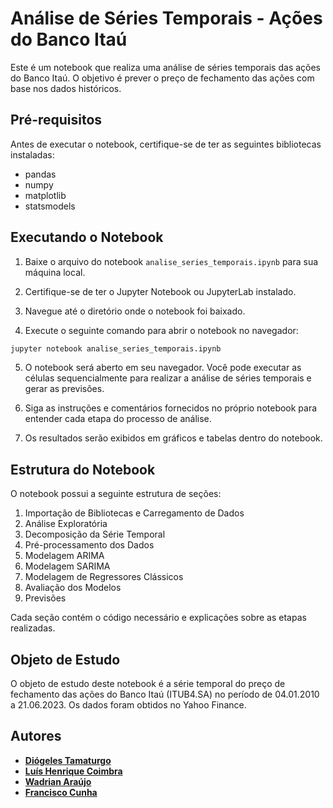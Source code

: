 # Análise de Séries Temporais - Ações do Banco Itaú

Este é um notebook que realiza uma análise de séries temporais das ações do Banco Itaú. O objetivo é prever o preço de fechamento das ações com base nos dados históricos.

## Pré-requisitos

Antes de executar o notebook, certifique-se de ter as seguintes bibliotecas instaladas:

- pandas
- numpy
- matplotlib
- statsmodels


## Executando o Notebook

1. Baixe o arquivo do notebook `analise_series_temporais.ipynb` para sua máquina local.

2. Certifique-se de ter o Jupyter Notebook ou JupyterLab instalado.

3. Navegue até o diretório onde o notebook foi baixado.

4. Execute o seguinte comando para abrir o notebook no navegador:


```bash
jupyter notebook analise_series_temporais.ipynb
```


5. O notebook será aberto em seu navegador. Você pode executar as células sequencialmente para realizar a análise de séries temporais e gerar as previsões.

6. Siga as instruções e comentários fornecidos no próprio notebook para entender cada etapa do processo de análise.

7. Os resultados serão exibidos em gráficos e tabelas dentro do notebook.

## Estrutura do Notebook

O notebook possui a seguinte estrutura de seções:

1. Importação de Bibliotecas e Carregamento de Dados
2. Análise Exploratória
3. Decomposição da Série Temporal
4. Pré-processamento dos Dados
5. Modelagem ARIMA
6. Modelagem SARIMA
7. Modelagem de Regressores Clássicos
8. Avaliação dos Modelos
9. Previsões

Cada seção contém o código necessário e explicações sobre as etapas realizadas.

## Objeto de Estudo

O objeto de estudo deste notebook é a série temporal do preço de fechamento das ações do Banco Itaú (ITUB4.SA) no período de 04.01.2010 a 21.06.2023. Os dados foram obtidos no Yahoo Finance.


## Autores

- [**Diógeles Tamaturgo**](https://github.com/tamaturgo)
- [**Luís Henrique Coimbra**](https://github.com/CoimbriceUEA)
- [**Wadrian Araújo**](https://github.com/WadrianAraujo)
- [**Francisco Cunha**](https://github.com/)
